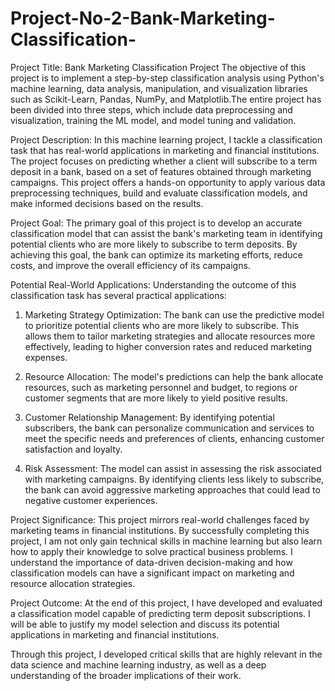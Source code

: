 # Project-No-2-Bank-Marketing-Classification-

Project Title: Bank Marketing Classification Project
The objective of this project is to implement a step-by-step classification analysis using Python's machine learning, data analysis, manipulation, and visualization libraries such as Scikit-Learn, Pandas, NumPy, and Matplotlib.The entire project has been divided into three steps, which include data preprocessing and visualization, training the ML model, and model tuning and validation. 


Project Description:
In this machine learning project, I tackle a classification task that has real-world applications in marketing and financial institutions. The project focuses on predicting whether a client will subscribe to a term deposit in a bank, based on a set of features obtained through marketing campaigns. This project offers a hands-on opportunity to apply various data preprocessing techniques, build and evaluate classification models, and make informed decisions based on the results.

Project Goal:
The primary goal of this project is to develop an accurate classification model that can assist the bank's marketing team in identifying potential clients who are more likely to subscribe to term deposits. By achieving this goal, the bank can optimize its marketing efforts, reduce costs, and improve the overall efficiency of its campaigns.

Potential Real-World Applications:
Understanding the outcome of this classification task has several practical applications:

1. Marketing Strategy Optimization: The bank can use the predictive model to prioritize potential clients who are more likely to subscribe. This allows them to tailor marketing strategies and allocate resources more effectively, leading to higher conversion rates and reduced marketing expenses.

2. Resource Allocation: The model's predictions can help the bank allocate resources, such as marketing personnel and budget, to regions or customer segments that are more likely to yield positive results.

3. Customer Relationship Management: By identifying potential subscribers, the bank can personalize communication and services to meet the specific needs and preferences of clients, enhancing customer satisfaction and loyalty.

4. Risk Assessment: The model can assist in assessing the risk associated with marketing campaigns. By identifying clients less likely to subscribe, the bank can avoid aggressive marketing approaches that could lead to negative customer experiences.

Project Significance:
This project mirrors real-world challenges faced by marketing teams in financial institutions. By successfully completing this project, I am not only gain technical skills in machine learning but also learn how to apply their knowledge to solve practical business problems. I understand the importance of data-driven decision-making and how classification models can have a significant impact on marketing and resource allocation strategies.

Project Outcome:
At the end of this project, I have developed and evaluated a classification model capable of predicting term deposit subscriptions. I will be able to justify my model selection and discuss its potential applications in marketing and financial institutions.

Through this project, I developed critical skills that are highly relevant in the data science and machine learning industry, as well as a deep understanding of the broader implications of their work.
